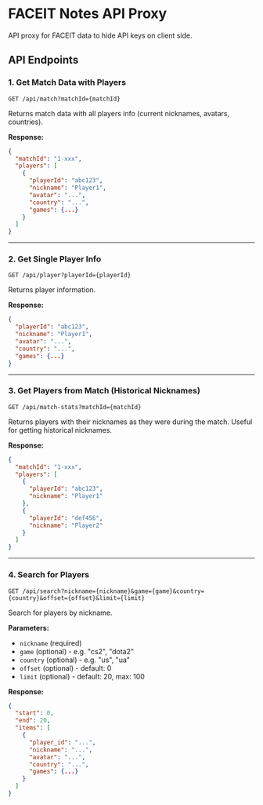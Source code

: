 # FACEIT Notes API Proxy

API proxy for FACEIT data to hide API keys on client side.

## API Endpoints

### 1. Get Match Data with Players

```
GET /api/match?matchId={matchId}
```

Returns match data with all players info (current nicknames, avatars, countries).

**Response:**
```json
{
  "matchId": "1-xxx",
  "players": [
    {
      "playerId": "abc123",
      "nickname": "Player1",
      "avatar": "...",
      "country": "...",
      "games": {...}
    }
  ]
}
```

---

### 2. Get Single Player Info

```
GET /api/player?playerId={playerId}
```

Returns player information.

**Response:**
```json
{
  "playerId": "abc123",
  "nickname": "Player1",
  "avatar": "...",
  "country": "...",
  "games": {...}
}
```

---

### 3. Get Players from Match (Historical Nicknames)

```
GET /api/match-stats?matchId={matchId}
```

Returns players with their nicknames as they were during the match. Useful for getting historical nicknames.

**Response:**
```json
{
  "matchId": "1-xxx",
  "players": [
    {
      "playerId": "abc123",
      "nickname": "Player1"
    },
    {
      "playerId": "def456",
      "nickname": "Player2"
    }
  ]
}
```

---

### 4. Search for Players

```
GET /api/search?nickname={nickname}&game={game}&country={country}&offset={offset}&limit={limit}
```

Search for players by nickname. 

**Parameters:**
- `nickname` (required)
- `game` (optional) - e.g. "cs2", "dota2"
- `country` (optional) - e.g. "us", "ua"
- `offset` (optional) - default: 0
- `limit` (optional) - default: 20, max: 100

**Response:**
```json
{
  "start": 0,
  "end": 20,
  "items": [
    {
      "player_id": "...",
      "nickname": "...",
      "avatar": "...",
      "country": "...",
      "games": {...}
    }
  ]
}
```
